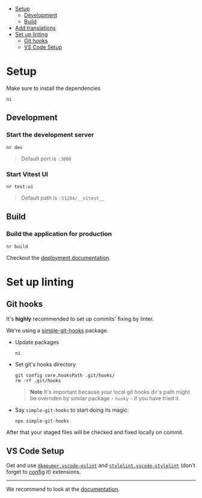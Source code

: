 - [Setup](#setup)
  - [Development](#development)
  - [Build](#build)
- [Add translations](#add-translations)
- [Set up linting](#set-up-linting)
  - [Git hooks](#git-hooks)
  - [VS Code Setup](#vs-code-setup)


# Setup

Make sure to install the dependencies

```
ni
```

## Development

### Start the development server

```
nr dev
```
> Default port is `:3000`

### Start Vitest UI
```
nr test:ui
```
> Default path is `:51204/__vitest__`

## Build

### Build the application for production

```
nr build
```

Checkout the [deployment documentation](https://v3.nuxtjs.org/docs/deployment).


# Set up linting

## Git hooks

It's **highly** recommended to set up commits' fixing by linter.

We're using a [simple-git-hooks](https://github.com/toplenboren/simple-git-hooks) package.

- Update packages
  ```
  ni
  ```
- Set git's hooks directory
  ```
  git config core.hooksPath .git/hooks/
  rm -rf .git/hooks
  ```
  > **Note**
  > It's important because your local git hooks dir's path might be overriden by similar package - `husky` - if you have tried it.
- Say `simple-git-hooks` to start doing its magic:
  ```
  npx simple-git-hooks
  ```

After that your staged files will be checked and fixed locally on commit.

## VS Code Setup

Get and use [`dbaeumer.vscode-eslint`](https://marketplace.visualstudio.com/items?itemName=dbaeumer.vscode-eslint) and [`stylelint.vscode-stylelint`](https://marketplace.visualstudio.com/items?itemName=stylelint.vscode-stylelint) (don't forget to [config](https://kumardeepak.xyz/blog/stylelint-scss-and-visual-studio-code/) it) extensions.

---

We recommend to look at the [documentation](https://v3.nuxtjs.org).
